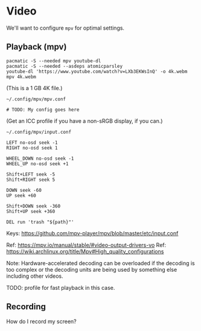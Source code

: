 # Video

We'll want to configure `mpv` for optimal settings.

## Playback (mpv)

```terminal
pacmatic -S --needed mpv youtube-dl
pacmatic -S --needed --asdeps atomicparsley
youtube-dl 'https://www.youtube.com/watch?v=LXb3EKWsInQ' -o 4k.webm
mpv 4k.webm
```

(This is a 1 GB 4K file.)

`~/.config/mpv/mpv.conf`

```
# TODO: My config goes here
```

(Get an ICC profile if you have a non-sRGB display, if you can.)

`~/.config/mpv/input.conf`

```
LEFT no-osd seek -1
RIGHT no-osd seek 1

WHEEL_DOWN no-osd seek -1
WHEEL_UP no-osd seek +1

Shift+LEFT seek -5
Shift+RIGHT seek 5

DOWN seek -60
UP seek +60

Shift+DOWN seek -360
Shift+UP seek +360

DEL run 'trash "${path}"'
```

Keys: <https://github.com/mpv-player/mpv/blob/master/etc/input.conf>

Ref: <https://mpv.io/manual/stable/#video-output-drivers-vo>
Ref: <https://wiki.archlinux.org/title/Mpv#High_quality_configurations>

Note: Hardware-accelerated decoding can be overloaded if the decoding is too complex or the decoding units are being used by something else including other videos.

TODO: profile for fast playback in this case.

## Recording

How do I record my screen?

